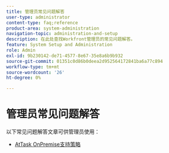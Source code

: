 ```yaml
---
title: 管理员常见问题解答
user-type: administrator
content-type: faq;reference
product-area: system-administration
navigation-topic: administration-and-setup
description: 在此处查找Workfront管理员的常见问题解答。
feature: System Setup and Administration
role: Admin
exl-id: 9b230142-de71-4577-8e67-35e8a6b9b932
source-git-commit: 01351c0d86b0deea2d952564172841ba6a77c894
workflow-type: tm+mt
source-wordcount: '26'
ht-degree: 0%

---
```


# 管理员常见问题解答

以下常见问题解答文章可供管理员使用：

* [AtTask OnPremise支持策略](../../administration-and-setup/administrator-faqs/attask-onpremise-support-policy.md)

  <!--
  <li Migrating to another cluster</a> </li>
  -->
